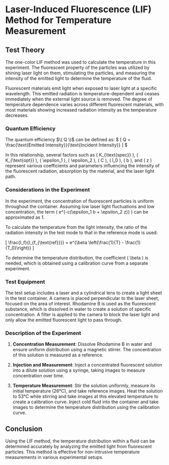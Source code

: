 # Laser-Induced Fluorescence (LIF) Method for Temperature Measurement

## Test Theory

The one-color LIF method was used to calculate the temperature in this experiment. The fluorescent property of the particles was utilized by shining laser light on them, stimulating the particles, and measuring the intensity of the emitted light to determine the temperature of the fluid.

Fluorescent materials emit light when exposed to laser light at a specific wavelength. This emitted radiation is temperature-dependent and ceases immediately when the external light source is removed. The degree of temperature dependence varies across different fluorescent materials, with most materials showing increased radiation intensity as the temperature decreases.

### Quantum Efficiency

The quantum efficiency $\( Q \)$ can be defined as:
$
\[
Q = \frac{\text{Emitted Intensity}}{\text{Incident Intensity}}
\]
$

In this relationship, several factors such as \( K_{\text{spec}} \), \( K_{\text{opt}} \), \( \epsilon_1 \), \( \epsilon_2 \), \( C \), \( I_0 \), \( b \), and \( z \) represent various coefficients and parameters influencing the intensity of the fluorescent radiation, absorption by the material, and the laser light path.

### Considerations in the Experiment

In the experiment, the concentration of fluorescent particles is uniform throughout the container. Assuming low laser light fluctuations and low concentration, the term \( e^{-c(\epsilon_1 b + \epsilon_2 z)} \) can be approximated as 1.

To calculate the temperature from the light intensity, the ratio of the radiation intensity in the test mode to that in the reference mode is used:

\[
\frac{I_f}{I_{f_{\text{ref}}}} = e^{\beta \left(\frac{1}{T} - \frac{1}{T_0}\right)}
\]

To determine the temperature distribution, the coefficient \( \beta \) is needed, which is obtained using a calibration curve from a separate experiment.

### Test Equipment

The test setup includes a laser and a cylindrical lens to create a light sheet in the test container. A camera is placed perpendicular to the laser sheet, focused on the area of interest. Rhodamine B is used as the fluorescent substance, which is dissolved in water to create a solution of specific concentration. A filter is applied to the camera to block the laser light and only allow the emitted fluorescent light to pass through.

### Description of the Experiment

1. **Concentration Measurement**: Dissolve Rhodamine B in water and ensure uniform distribution using a magnetic stirrer. The concentration of this solution is measured as a reference.

2. **Injection and Measurement**: Inject a concentrated fluorescent solution into a dilute solution using a syringe, taking images to measure concentration over time.

3. **Temperature Measurement**: Stir the solution uniformly, measure its initial temperature (26°C), and take reference images. Heat the solution to 53°C while stirring and take images at this elevated temperature to create a calibration curve. Inject cold fluid into the container and take images to determine the temperature distribution using the calibration curve.

## Conclusion

Using the LIF method, the temperature distribution within a fluid can be determined accurately by analyzing the emitted light from fluorescent particles. This method is effective for non-intrusive temperature measurements in various experimental setups.
